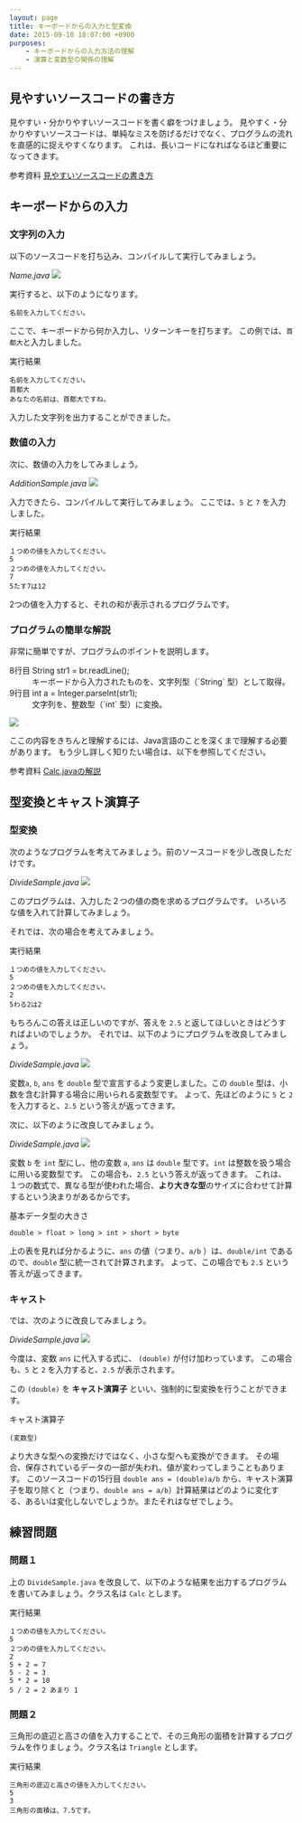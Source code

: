 ```yaml
---
layout: page
title: キーボードからの入力と型変換
date: 2015-09-18 18:07:00 +0900
purposes:
    - キーボードからの入力方法の理解
    - 演算と変数型の関係の理解
---
```



見やすいソースコードの書き方
----------------------------

見やすい・分かりやすいソースコードを書く癖をつけましょう。
見やすく・分かりやすいソースコードは、単純なミスを防げるだけでなく、プログラムの流れを直感的に捉えやすくなります。
これは、長いコードになればなるほど重要になってきます。

<span class="label label-info">参考資料</span> [見やすいソースコードの書き方](../../appendix/goodsource.html)

キーボードからの入力
--------------------

### 文字列の入力

以下のソースコードを打ち込み、コンパイルして実行してみましょう。

*Name.java*
![](./pic/Name.java.png)

実行すると、以下のようになります。

    名前を入力してください。

ここで、キーボードから何か入力し、リターンキーを打ちます。
この例では、`首都大`と入力しました。

実行結果

    名前を入力してください。
    首都大
    あなたの名前は、首都大ですね。

入力した文字列を出力することができました。

### 数値の入力

次に、数値の入力をしてみましょう。

*AdditionSample.java*
![](./pic/AdditionSample.java.png)

入力できたら、コンパイルして実行してみましょう。
ここでは、`5` と `7` を入力しました。

実行結果

    １つめの値を入力してください。
    5
    ２つめの値を入力してください。
    7
    5たす7は12

2つの値を入力すると、それの和が表示されるプログラムです。

### プログラムの簡単な解説

非常に簡単ですが、プログラムのポイントを説明します。

<dl>
<dt>8行目 String str1 = br.readLine();</dt>
<dd>キーボードから入力されたものを、文字列型（`String` 型）として取得。</dd>
<dt>9行目 int a = Integer.parseInt(str1);</dt>
<dd>文字列を、整数型（`int` 型）に変換。</dd>
</dl>

![](./pic/calcjava.png)

ここの内容をきちんと理解するには、Java言語のことを深くまで理解する必要があります。
もう少し詳しく知りたい場合は、以下を参照してください。

<span class="label label-info">参考資料</span> [Calc.javaの解説](../../appendix/calcjava.html)


型変換とキャスト演算子
----------------------

### 型変換

次のようなプログラムを考えてみましょう。前のソースコードを少し改良しただけです。

*DivideSample.java*
![](./pic/DivideSample.java.png)

このプログラムは、入力した２つの値の商を求めるプログラムです。
いろいろな値を入れて計算してみましょう。

それでは、次の場合を考えてみましょう。

実行結果

    １つめの値を入力してください。
    5
    ２つめの値を入力してください。
    2
    5わる2は2

もちろんこの答えは正しいのですが、答えを `2.5` と返してほしいときはどうすればよいのでしょうか。
それでは、以下のようにプログラムを改良してみましょう。

*DivideSample.java*
![](./pic/DivideSample.java.Mod1.png)

変数`a`, `b`, `ans` を `double` 型で宣言するよう変更しました。この `double` 型は、小数を含む計算する場合に用いられる変数型です。
よって、先ほどのように `5` と `2` を入力すると、`2.5` という答えが返ってきます。

次に、以下のように改良してみましょう。

*DivideSample.java*
![](./pic/DivideSample.java.Mod2.png)

変数 `b` を `int` 型にし、他の変数 `a`, `ans` は `double` 型です。`int` は整数を扱う場合に用いる変数型です。
この場合も、`2.5` という答えが返ってきます。
これは、１つの数式で、異なる型が使われた場合、**より大きな型**のサイズに合わせて計算するという決まりがあるからです。

基本データ型の大きさ

    double > float > long > int > short > byte

上の表を見れば分かるように、`ans` の値（つまり、`a/b` ）は、`double/int` であるので、`double` 型に統一されて計算されます。
よって、この場合でも `2.5` という答えが返ってきます。

### キャスト

では、次のように改良してみましょう。

*DivideSample.java*
![](./pic/DivideSample.java.Mod3.png)

今度は、変数 `ans` に代入する式に、 `(double)` が付け加わっています。
この場合も、`5` と `2` を入力すると、`2.5` が表示されます。

この `(double)` を **キャスト演算子** といい、強制的に型変換を行うことができます。

キャスト演算子

    (変数型)

より大きな型への変換だけではなく、小さな型へも変換ができます。
その場合、保存されているデータの一部が失われ、値が変わってしまうこともあります。
このソースコードの15行目 `double ans = (double)a/b` から、キャスト演算子を取り除くと（つまり、`double ans = a/b`）計算結果はどのように変化する、あるいは変化しないでしょうか。またそれはなぜでしょう。


練習問題
--------

### 問題１

上の `DivideSample.java` を改良して、以下のような結果を出力するプログラムを書いてみましょう。クラス名は `Calc` とします。

実行結果

    １つめの値を入力してください。
    5
    ２つめの値を入力してください。
    2
    5 + 2 = 7
    5 - 2 = 3
    5 * 2 = 10
    5 / 2 = 2 あまり 1

### 問題２

三角形の底辺と高さの値を入力することで、その三角形の面積を計算するプログラムを作りましょう。クラス名は `Triangle` とします。

実行結果

    三角形の底辺と高さの値を入力してください。
    5
    3
    三角形の面積は、7.5です。
